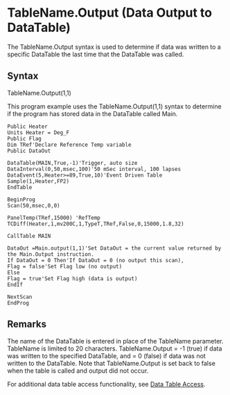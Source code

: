 # TableName.Output (Data Output to DataTable)

The TableName.Output syntax is used to determine if data was written to a specific DataTable the last time that the DataTable was called.

## Syntax

TableName.Output(1,1)

This program example uses the TableName.Output(1,1) syntax to determine if the program has stored data in the DataTable called Main.

```
Public Heater
Units Heater = Deg_F
Public Flag
Dim TRef'Declare Reference Temp variable
Public DataOut

DataTable(MAIN,True,-1)'Trigger, auto size
DataInterval(0,50,msec,100)'50 mSec interval, 100 lapses
DataEvent(5,Heater>=89,True,10)'Event Driven Table
Sample(1,Heater,FP2)
EndTable

BeginProg
Scan(50,msec,0,0)

PanelTemp(TRef,15000) 'RefTemp
TCDiff(Heater,1,mv200C,1,TypeT,TRef,False,0,15000,1.8,32)

CallTable MAIN

DataOut =Main.output(1,1)'Set DataOut = the current value returned by the Main.Output instruction.
If DataOut = 0 Then'If DataOut = 0 (no output this scan),
Flag = false'Set Flag low (no output)
Else
Flag = true'Set Flag high (data is output)
EndIf

NextScan
EndProg
```

## Remarks

The name of the DataTable is entered in place of the TableName parameter. TableName is limited to 20 characters. TableName.Output = -1 (true) if data was written to the specified DataTable, and = 0 (false) if data was not written to the DataTable. Note that TableName.Output is set back to false when the table is called and output did not occur.

For additional data table access functionality, see [Data Table Access](../Info/datatableaccess.md).
